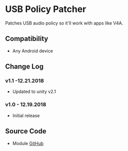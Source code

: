 # USB Policy Patcher
Patches USB audio policy so it'll work with apps like V4A.

## Compatibility
* Any Android device

## Change Log
### v1.1 -12.21.2018
* Updated to unity v2.1

### v1.0 - 12.19.2018
* Initial release

## Source Code
* Module [GitHub](https://github.com/zackptg5/USB-Policy-Patcher)

